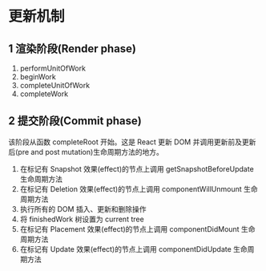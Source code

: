 # 更新机制

## 1 渲染阶段(Render phase)

1. performUnitOfWork
2. beginWork
3. completeUnitOfWork
4. completeWork

## 2 提交阶段(Commit phase)

该阶段从函数 completeRoot 开始。这是 React 更新 DOM 并调用更新前及更新后(pre and post mutation)生命周期方法的地方。

1. 在标记有 Snapshot 效果(effect)的节点上调用 getSnapshotBeforeUpdate 生命周期方法
2. 在标记有 Deletion 效果(effect)的节点上调用 componentWillUnmount 生命周期方法
3. 执行所有的 DOM 插入、更新和删除操作
4. 将 finishedWork 树设置为 current tree
5. 在标记有 Placement 效果(effect)的节点上调用 componentDidMount 生命周期方法
6. 在标记有 Update 效果(effect)的节点上调用 componentDidUpdate 生命周期方法
